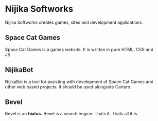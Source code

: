 # Nijika Softworks
Nijika Softworks creates games, sites and development applications.

## Space Cat Games
Space Cat Games is a games website. It is written in pure HTML, CSS and JS.

## NijikaBot
NijikaBot is a tool for assisting with development of Space Cat Games and other web based projects. It should be used alongside Cartero.

## Bevel
Bevel is on **hiatus.**
Bevel is a search engine. Thats it. Thats all it is.
